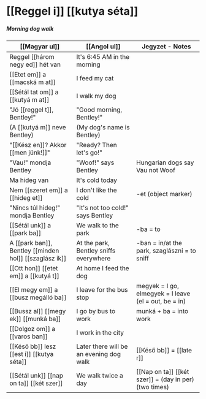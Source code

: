# [[Reggel i]] [[kutya séta]]
##### Morning dog walk

| [[Magyar ul]]                                          | [[Angol ul]]                            | Jegyzet - Notes                                       |
|--------------------------------------------------------|-----------------------------------------|-------------------------------------------------------|
| Reggel [[három negy ed]] hét van                       | It's 6:45 AM in the morning             |                                                       |
| [[Etet em]] a [[macská m at]]                          | I feed my cat                           |                                                       |
| [[Sétál tat om]] a [[kutyá m at]]                      | I walk my dog                           |                                                       |
| "Jó [[reggel t]], Bentley!"                            | "Good morning, Bentley!"                |                                                       |
| (A [[kutyá m]] neve Bentley)                           | (My dog's name is Bentley)              |                                                       |
| "[[Kész en]]? Akkor [[men jünk!]]"                     | "Ready? Then let's go!"                 |                                                       |
| "Vau!" mondja Bentley                                  | "Woof!" says Bentley                    | Hungarian dogs say Vau not Woof                       |
| Ma hideg van                                           | It's cold today                         |                                                       |
| Nem [[szeret em]] a [[hideg et]]                       | I don't like the cold                   | -et (object marker)                                   |
| "Nincs túl hideg!" mondja Bentley                      | "It's not too cold!" says Bentley       |                                                       |
| [[Sétál unk]] a [[park ba]]                            | We walk to the park                     | -ba = to                                              |
| A [[park ban]], Bentley [[minden hol]] [[szaglász ik]] | At the park, Bentley sniffs everywhere  | -ban = in/at the park, szaglászni = to sniff          |
| [[Ott hon]] [[etet em]] a [[kutyá t]]                  | At home I feed the dog                  |                                                       |
| [[El megy em]] a [[busz megálló ba]]                   | I leave for the bus stop                | megyek = I go, elmegyek = I leave (el = out, be = in) |
| [[Bussz al]] [[megy ek]] [[munká ba]]                  | I go by bus to work                     | munká + ba = into work                                |
| [[Dolgoz om]] a [[varos ban]]                          | I work in the city                      |                                                       |
| [[Késő bb]] lesz [[est i]] [[kutya séta]]              | Later there will be an evening dog walk | [[Késő bb]] = [[late r]]                              |
| [[Sétál unk]] [[nap on ta]] [[két szer]]               | We walk twice a day                     | [[Nap on ta]] [[két szer]] = (day in per) (two times) |



<!--
| Magyarul                   | Angolul                     | Jegyzet                            |
|----------------------------|-----------------------------|------------------------------------|
| [[Reggel i]] étel finom    | The breakfast food is tasty | [[Reggel i]] = (of) morning (adj.) |
| [[Magyar ország ban]] élek | I live in Hungary           | ország = country, ‑ban = in        |
-->